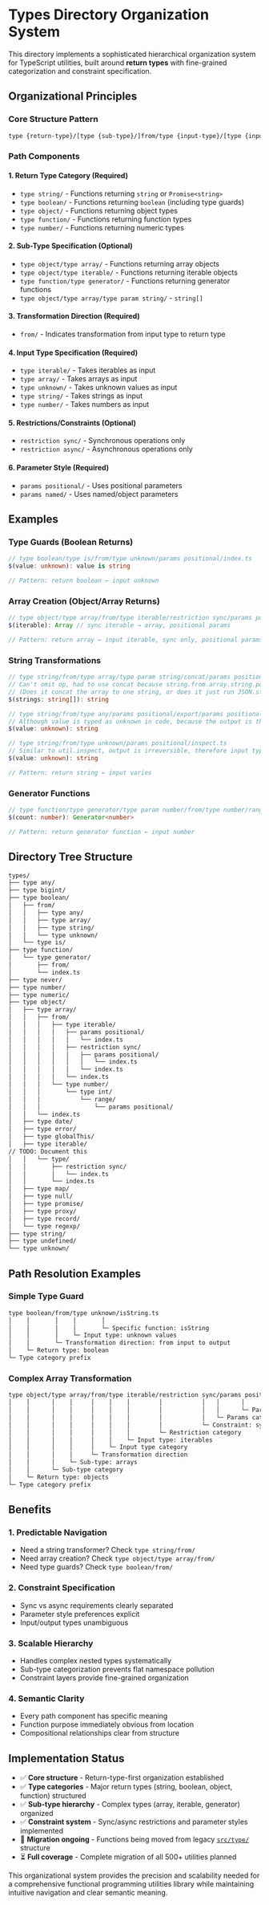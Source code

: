 # Types Directory Organization System

This directory implements a sophisticated hierarchical organization system for TypeScript utilities, built around **return types** with fine-grained categorization and constraint specification.

## Organizational Principles

### Core Structure Pattern

```txt
type {return-type}/[type {sub-type}/]from/type {input-type}/[type {input-sub-type}/][{operation}/][restriction {constraint}/]params {param-style}/
```

### Path Components

#### 1. Return Type Category (Required)
- `type string/` - Functions returning `string` or `Promise<string>`
- `type boolean/` - Functions returning `boolean` (including type guards)
- `type object/` - Functions returning object types
- `type function/` - Functions returning function types
- `type number/` - Functions returning numeric types

#### 2. Sub-Type Specification (Optional)
- `type object/type array/` - Functions returning array objects
- `type object/type iterable/` - Functions returning iterable objects
- `type function/type generator/` - Functions returning generator functions
- `type object/type array/type param string/` - `string[]`

#### 3. Transformation Direction (Required)
- `from/` - Indicates transformation from input type to return type

#### 4. Input Type Specification (Required)
- `type iterable/` - Takes iterables as input
- `type array/` - Takes arrays as input
- `type unknown/` - Takes unknown values as input
- `type string/` - Takes strings as input
- `type number/` - Takes numbers as input

#### 5. Restrictions/Constraints (Optional)
- `restriction sync/` - Synchronous operations only
- `restriction async/` - Asynchronous operations only

#### 6. Parameter Style (Required)
- `params positional/` - Uses positional parameters
- `params named/` - Uses named/object parameters

## Examples

### Type Guards (Boolean Returns)
```typescript
// type boolean/type is/from/type unknown/params positional/index.ts
$(value: unknown): value is string

// Pattern: return boolean ← input unknown
```

### Array Creation (Object/Array Returns)
```typescript
// type object/type array/from/type iterable/restriction sync/params positional/index.ts
$(iterable): Array // sync iterable → array, positional params

// Pattern: return array ← input iterable, sync only, positional params
```

### String Transformations
```typescript
// type string/from/type array/type param string/concat/params positional/index.ts
// Can't omit op, had to use concat because string.from.array.string.positional.$ is ambiguous.
// (Does it concat the array to one string, or does it just run JSON.stringify?)
$(strings: string[]): string

// type string/from/type any/params positional/export/params positional/index.ts
// Although value is typed as unknown in code, because the output is theoritically reversible, the input type is shown as `any` in fs.
$(value: unknown): string

// type string/from/type unknown/params positional/inspect.ts
// Similar to util.inspect, output is irreversible, therefore input type is shown as `unknown` in fs.
$(value: unknown): string

// Pattern: return string ← input varies
```

### Generator Functions
```typescript
// type function/type generator/type param number/from/type number/range/params positional/index.ts
$(count: number): Generator<number>

// Pattern: return generator function ← input number
```

## Directory Tree Structure

```txt
types/
├── type any/
├── type bigint/
├── type boolean/
│   ├── from/
│   │   ├── type any/
│   │   ├── type array/
│   │   ├── type string/
│   │   └── type unknown/
│   └── type is/
├── type function/
│   └── type generator/
│       ├── from/
│       └── index.ts
├── type never/
├── type number/
├── type numeric/
├── type object/
│   ├── type array/
│   │   ├── from/
│   │   │   ├── type iterable/
│   │   │   │   ├── params positional/
│   │   │   │   │   └── index.ts
│   │   │   │   ├── restriction sync/
│   │   │   │   │   ├── params positional/
│   │   │   │   │   │   └── index.ts
│   │   │   │   │   └── index.ts
│   │   │   │   └── index.ts
│   │   │   └── type number/
│   │   │       └── type int/
│   │   │           └── range/
│   │   │               └── params positional/
│   │   └── index.ts
│   ├── type date/
│   ├── type error/
│   ├── type globalThis/
│   ├── type iterable/
// TODO: Document this
│   │   └── type/
│   │       ├── restriction sync/
│   │       │   └── index.ts
│   │       └── index.ts
│   ├── type map/
│   ├── type null/
│   ├── type promise/
│   ├── type proxy/
│   ├── type record/
│   └── type regexp/
├── type string/
├── type undefined/
└── type unknown/
```

## Path Resolution Examples

### Simple Type Guard
```txt
type boolean/from/type unknown/isString.ts
│    │       │    │       │
│    │       │    │       └─ Specific function: isString
│    │       │    └─ Input type: unknown values
│    │       └─ Transformation direction: from input to output
│    └─ Return type: boolean
└─ Type category prefix
```

### Complex Array Transformation
```txt
type object/type array/from/type iterable/restriction sync/params positional/
│    │      │    │     │    │    │        │           │   │      │
│    │      │    │     │    │    │        │           │   │      └─ Parameter style
│    │      │    │     │    │    │        │           │   └─ Params category
│    │      │    │     │    │    │        │           └─ Constraint: sync only
│    │      │    │     │    │    │        └─ Restriction category
│    │      │    │     │    │    └─ Input type: iterables
│    │      │    │     │    └─ Input type category
│    │      │    │     └─ Transformation direction
│    │      │    └─ Sub-type: arrays
│    │      └─ Sub-type category
│    └─ Return type: objects
└─ Type category prefix
```

## Benefits

### 1. Predictable Navigation
- Need a string transformer? Check `type string/from/`
- Need array creation? Check `type object/type array/from/`
- Need type guards? Check `type boolean/from/`

### 2. Constraint Specification
- Sync vs async requirements clearly separated
- Parameter style preferences explicit
- Input/output types unambiguous

### 3. Scalable Hierarchy
- Handles complex nested types systematically
- Sub-type categorization prevents flat namespace pollution
- Constraint layers provide fine-grained organization

### 4. Semantic Clarity
- Every path component has specific meaning
- Function purpose immediately obvious from location
- Compositional relationships clear from structure

## Implementation Status

- ✅ **Core structure** - Return-type-first organization established
- ✅ **Type categories** - Major return types (string, boolean, object, function) structured
- ✅ **Sub-type hierarchy** - Complex types (array, iterable, generator) organized
- ✅ **Constraint system** - Sync/async restrictions and parameter styles implemented
- 🔄 **Migration ongoing** - Functions being moved from legacy [`src/type/`](../type/) structure
- ⏳ **Full coverage** - Complete migration of all 500+ utilities planned

This organizational system provides the precision and scalability needed for a comprehensive functional programming utilities library while maintaining intuitive navigation and clear semantic meaning.
